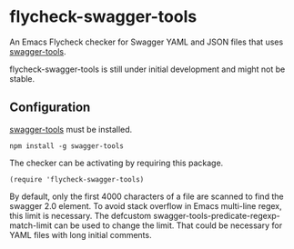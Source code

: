 # flycheck-swagger-tools

An Emacs Flycheck checker for Swagger YAML and JSON files that uses [swagger-tools](https://github.com/apigee-127/swagger-tools).

flycheck-swagger-tools is still under initial development and might not be stable.

## Configuration

[swagger-tools](https://github.com/apigee-127/swagger-tools) must be installed.

``` shell
npm install -g swagger-tools
```

The checker can be activating by requiring this package.

``` emacs-lisp
(require 'flycheck-swagger-tools)
```

By default, only the first 4000 characters of a file are scanned to find the swagger 2.0 element. To avoid stack overflow in Emacs multi-line regex, this limit is necessary. The defcustom swagger-tools-predicate-regexp-match-limit can be used to change the limit. That could be necessary for YAML files with long initial comments.
